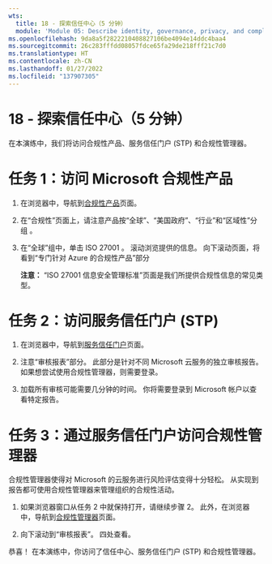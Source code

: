 ```yaml
---
wts:
  title: 18 - 探索信任中心（5 分钟）
  module: 'Module 05: Describe identity, governance, privacy, and compliance features'
ms.openlocfilehash: 9da8a5f2822210408827106be4094e14ddc4baa4
ms.sourcegitcommit: 26c283fffdd08057fdce65fa29de218fff21c7d0
ms.translationtype: HT
ms.contentlocale: zh-CN
ms.lasthandoff: 01/27/2022
ms.locfileid: "137907305"
---
```

# <a name="18---explore-microsoft-compliance-offerings-5-min"></a>18 - 探索信任中心（5 分钟）

在本演练中，我们将访问合规性产品、服务信任门户 (STP) 和合规性管理器。 

# <a name="task-1-access-microsoft-compliance-offerings"></a>任务 1：访问 Microsoft 合规性产品

1. 在浏览器中，导航到[合规性产品](https://docs.microsoft.com/en-us/compliance/regulatory/offering-home)页面。

2. 在“合规性”页面上，请注意产品按“全球”、“美国政府”、“行业”和“区域性”分组   。

3. 在“全球”组中，单击 ISO 27001 。 滚动浏览提供的信息。 向下滚动页面，将看到“专门针对 Azure 的合规性产品”部分

    **注意：** “ISO 27001 信息安全管理标准”页面是我们所提供合规性信息的常见类型。


# <a name="task-2-access-the-service-trust-portal-stp"></a>任务 2：访问服务信任门户 (STP)

1. 在浏览器中，导航到[服务信任门户](https://servicetrust.microsoft.com/)页面。

2. 注意“审核报表”部分。 此部分是针对不同 Microsoft 云服务的独立审核报告。 如果想尝试使用合规性管理器，则需要登录。

3. 加载所有审核可能需要几分钟的时间。 你将需要登录到 Microsoft 帐户以查看特定报告。


# <a name="task-3-access-the-compliance-manager-via-the-service-trust-portal"></a>任务 3：通过服务信任门户访问合规性管理器

合规性管理器使得对 Microsoft 的云服务进行风险评估变得十分轻松。 从实现到报告都可使用合规性管理器来管理组织的合规性活动。 

1. 如果浏览器窗口从任务 2 中就保持打开，请继续步骤 2。 此外，在浏览器中，导航到[合规性管理器](https://servicetrust.microsoft.com/ComplianceManager)页面。 

2. 向下滚动到“审核报表”。 四处查看。

恭喜！ 在本演练中，你访问了信任中心、服务信任门户 (STP) 和合规性管理器。
